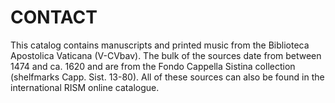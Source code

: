 # CONTACT

This catalog contains manuscripts and printed music from the Biblioteca Apostolica Vaticana (V-CVbav). The bulk of the sources date from between 1474 and ca. 1620 and are from the Fondo Cappella Sistina collection (shelfmarks Capp. Sist. 13-80). All of these sources can also be found in the international RISM online catalogue.
